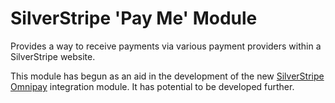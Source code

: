 # SilverStripe 'Pay Me' Module

Provides a way to receive payments via various payment providers within a SilverStripe website.


This module has begun as an aid in the development of the new [SilverStripe Omnipay](https://github.com/burnbright/silverstripe-omnipay) integration module.
It has potential to be developed further.
